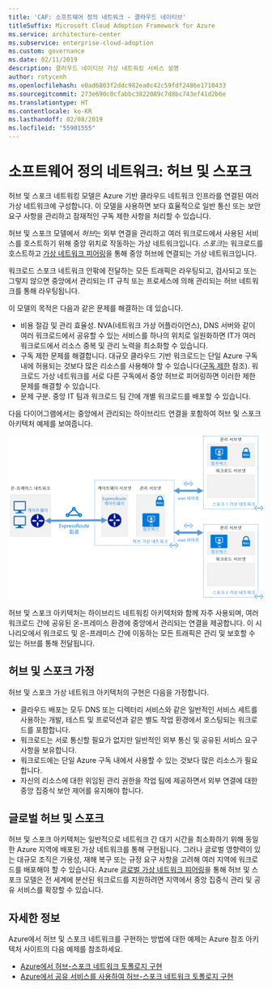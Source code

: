 ```yaml
---
title: 'CAF: 소프트웨어 정의 네트워크 - 클라우드 네이티브'
titleSuffix: Microsoft Cloud Adoption Framework for Azure
ms.service: architecture-center
ms.subservice: enterprise-cloud-adoption
ms.custom: governance
ms.date: 02/11/2019
description: 클라우드 네이티브 가상 네트워킹 서비스 설명
author: rotycenh
ms.openlocfilehash: e0ad6803f2ddc982ea0c42c59fdf2486e1710433
ms.sourcegitcommit: 273e690c0cfabbc3822089c7d8bc743ef41d2b6e
ms.translationtype: HT
ms.contentlocale: ko-KR
ms.lasthandoff: 02/08/2019
ms.locfileid: "55901555"
---
```

# <a name="software-defined-networks-hub-and-spoke"></a>소프트웨어 정의 네트워크: 허브 및 스포크

허브 및 스포크 네트워킹 모델은 Azure 기반 클라우드 네트워크 인프라를 연결된 여러 가상 네트워크에 구성합니다. 이 모델을 사용하면 보다 효율적으로 일반 통신 또는 보안 요구 사항을 관리하고 잠재적인 구독 제한 사항을 처리할 수 있습니다.

허브 및 스포크 모델에서 *허브*는 외부 연결을 관리하고 여러 워크로드에서 사용된 서비스를 호스트하기 위해 중앙 위치로 작동하는 가상 네트워크입니다. *스포크*는 워크로드를 호스트하고 [가상 네트워크 피어링](/virtual-network/virtual-network-peering-overview)을 통해 중앙 허브에 연결되는 가상 네트워크입니다.

워크로드 스포크 네트워크 안팎에 전달하는 모든 트래픽은 라우팅되고, 검사되고 또는 그렇지 않으면 중앙에서 관리되는 IT 규칙 또는 프로세스에 의해 관리되는 허브 네트워크를 통해 라우팅됩니다.

이 모델의 목적은 다음과 같은 문제를 해결하는 데 있습니다.

- 비용 절감 및 관리 효율성. NVA(네트워크 가상 어플라이언스), DNS 서버와 같이 여러 워크로드에서 공유할 수 있는 서비스를 하나의 위치로 일원화하면 IT가 여러 워크로드에서 리소스 중복 및 관리 노력을 최소화할 수 있습니다.
- 구독 제한 문제를 해결합니다. 대규모 클라우드 기반 워크로드는 단일 Azure 구독 내에 허용되는 것보다 많은 리소스를 사용해야 할 수 있습니다([구독 제한](/azure/azure-subscription-service-limits) 참조). 워크로드 가상 네트워크를 서로 다른 구독에서 중앙 허브로 피어링하면 이러한 제한 문제를 해결할 수 있습니다.
- 문제 구분. 중앙 IT 팀과 워크로드 팀 간에 개별 워크로드를 배포할 수 있습니다.

다음 다이어그램에서는 중앙에서 관리되는 하이브리드 연결을 포함하여 허브 및 스포크 아키텍처 예제를 보여줍니다.

![허브-스포크 네트워크 아키텍처](../../../reference-architectures/hybrid-networking/images/hub-spoke.png)

허브 및 스포크 아키텍처는 하이브리드 네트워킹 아키텍처와 함께 자주 사용되며, 여러 워크로드 간에 공유된 온-프레미스 환경에 중앙에서 관리되는 연결을 제공합니다. 이 시나리오에서 워크로드 및 온-프레미스 간에 이동하는 모든 트래픽은 관리 및 보호할 수 있는 허브를 통해 전달됩니다.

## <a name="hub-and-spoke-assumptions"></a>허브 및 스포크 가정

허브 및 스포크 가상 네트워크 아키텍처의 구현은 다음을 가정합니다.

- 클라우드 배포는 모두 DNS 또는 디렉터리 서비스와 같은 일반적인 서비스 세트를 사용하는 개발, 테스트 및 프로덕션과 같은 별도 작업 환경에서 호스팅되는 워크로드를 포함합니다.
- 워크로드는 서로 통신할 필요가 없지만 일반적인 외부 통신 및 공유된 서비스 요구 사항을 보유합니다.
- 워크로드에는 단일 Azure 구독 내에서 사용할 수 있는 것보다 많은 리소스가 필요합니다.
- 자신의 리소스에 대한 위임된 관리 권한을 작업 팀에 제공하면서 외부 연결에 대한 중앙 집중식 보안 제어를 유지해야 합니다.

## <a name="global-hub-and-spoke"></a>글로벌 허브 및 스포크

허브 및 스포크 아키텍처는 일반적으로 네트워크 간 대기 시간을 최소화하기 위해 동일한 Azure 지역에 배포된 가상 네트워크를 통해 구현됩니다. 그러나 글로벌 영향력이 있는 대규모 조직은 가용성, 재해 복구 또는 규정 요구 사항을 고려해 여러 지역에 워크로드를 배포해야 할 수 있습니다. Azure [글로벌 가상 네트워크 피어링](/azure/virtual-network/virtual-network-peering-overview)을 통해 허브 및 스포크 모델은 전 세계에 분산된 워크로드를 지원하려면 지역에서 중앙 집중식 관리 및 공유 서비스를 확장할 수 있습니다.

## <a name="learn-more"></a>자세한 정보

Azure에서 허브 및 스포크 네트워크를 구현하는 방법에 대한 예제는 Azure 참조 아키텍처 사이트의 다음 예제를 참조하세요.

- [Azure에서 허브-스포크 네트워크 토폴로지 구현](../../../reference-architectures/hybrid-networking/hub-spoke.md)
- [Azure에서 공유 서비스를 사용하여 허브-스포크 네트워크 토폴로지 구현](../../../reference-architectures/hybrid-networking/shared-services.md)
